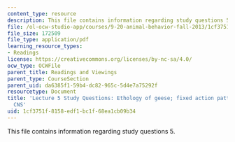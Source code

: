 ```yaml
---
content_type: resource
description: This file contains information regarding study questions 5.
file: /ol-ocw-studio-app/courses/9-20-animal-behavior-fall-2013/1cf3751f8158edf1bc1f68ea1cb09b34_MIT9_20F13_L5_Qs.pdf
file_size: 172509
file_type: application/pdf
learning_resource_types:
- Readings
license: https://creativecommons.org/licenses/by-nc-sa/4.0/
ocw_type: OCWFile
parent_title: Readings and Viewings
parent_type: CourseSection
parent_uid: da6385f1-59b4-dc82-965c-5d4e7a75292f
resourcetype: Document
title: 'Lecture 5 Study Questions: Ethology of geese; fixed action patterns and the
  CNS'
uid: 1cf3751f-8158-edf1-bc1f-68ea1cb09b34
---
```

This file contains information regarding study questions 5.
